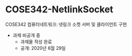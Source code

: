 # COSE342-NetlinkSocket
COSE342 컴퓨터네트워크: 넷링크 소켓 서버 및 클라이언트 구현

* 과제 비공개 중
  * 과제물 작성 완료
  * 공개: 2020년 6월 29일
